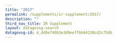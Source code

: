 ```yaml
---
title: "2017"
permalink: /supplements/ir-supplement/2017/
description: ""
third_nav_title: IR Supplement
layout: datagovsg-search
datagovsg-id: d_dd0e740b3e3d9eeffbb44230cd2c754b
---
```

